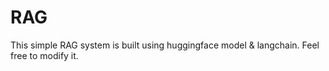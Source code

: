 # RAG
This simple RAG system is built using huggingface model &amp; langchain. Feel free to modify it.
